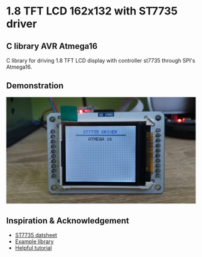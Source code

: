 # 1.8 TFT LCD 162x132 with ST7735 driver

## C library AVR Atmega16 
C library for driving 1.8 TFT LCD display with controller st7735 through SPI's Atmega16.

## Demonstration
![Demonstration](img/st7735.jpg)

## Inspiration & Acknowledgement
- [ST7735 datsheet](http://www.displayfuture.com/Display/datasheet/controller/ST7735.pdf)
- [Example library](https://github.com/adafruit/Adafruit-ST7735-Library)
- [Helpful tutorial](http://w8bh.net/avr/AvrTFT.pdf)


